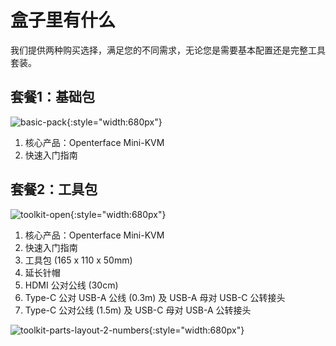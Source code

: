 # 盒子里有什么

我们提供两种购买选择，满足您的不同需求，无论您是需要基本配置还是完整工具套装。

## 套餐1：基础包

![basic-pack](https://assets.openterface.com/images/product/basic-with-maunal.jpg){:style="width:680px"}

1. 核心产品：Openterface Mini-KVM
2. 快速入门指南

## 套餐2：工具包

![toolkit-open](https://assets.openterface.com/images/product/toolkit-open.jpg){:style="width:680px"}

1. 核心产品：Openterface Mini-KVM
2. 快速入门指南
3. 工具包 (165 x 110 x 50mm)
4. 延长针帽
5. HDMI 公对公线 (30cm)
6. Type-C 公对 USB-A 公线 (0.3m) 及 USB-A 母对 USB-C 公转接头
7. Type-C 公对公线 (1.5m) 及 USB-C 母对 USB-A 公转接头

![toolkit-parts-layout-2-numbers](https://assets.openterface.com/images/product/toolkit-parts-layout-2-numbers.jpg){:style="width:680px"}